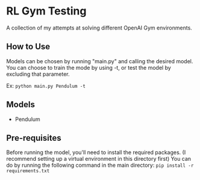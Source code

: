 # RL Gym Testing
 A collection of my attempts at solving different OpenAI Gym environments.

## How to Use
 Models can be chosen by running "main.py" and calling the desired model.
 You can choose to train the mode by using -t, or test the model by excluding that parameter.

 Ex: `python main.py Pendulum -t`

 ## Models
 - Pendulum

 ## Pre-requisites 
 Before running the model, you'll need to install the required packages. 
 (I recommend setting up a virtual environment in this directory first)
 You can do by running the following command in the main directory:
 `pip install -r requirements.txt`
